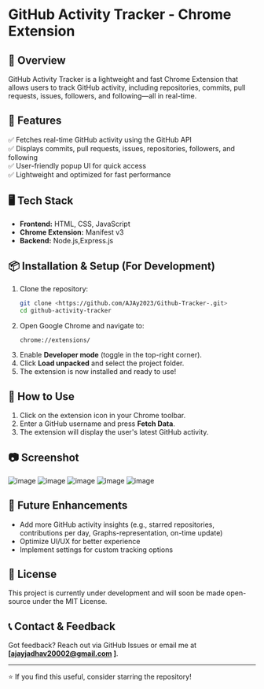 # GitHub Activity Tracker - Chrome Extension

## 🚀 Overview
GitHub Activity Tracker is a lightweight and fast Chrome Extension that allows users to track GitHub activity, including repositories, commits, pull requests, issues, followers, and following—all in real-time.

## 📌 Features
✅ Fetches real-time GitHub activity using the GitHub API  
✅ Displays commits, pull requests, issues, repositories, followers, and following  
✅ User-friendly popup UI for quick access  
✅ Lightweight and optimized for fast performance  
 

## 🖥️ Tech Stack
- **Frontend:** HTML, CSS, JavaScript   
- **Chrome Extension:** Manifest v3  
- **Backend:** Node.js,Express.js

## 📦 Installation & Setup (For Development)
1. Clone the repository:
    ```sh
    git clone <https://github.com/AJAy2023/Github-Tracker-.git>
    cd github-activity-tracker
    ```
2. Open Google Chrome and navigate to:
    ```
    chrome://extensions/
    ```
3. Enable **Developer mode** (toggle in the top-right corner).
4. Click **Load unpacked** and select the project folder.
5. The extension is now installed and ready to use!

## 🔧 How to Use
1. Click on the extension icon in your Chrome toolbar.
2. Enter a GitHub username and press **Fetch Data**.
3. The extension will display the user's latest GitHub activity.

   
## 📷 Screenshot 
![image](https://github.com/user-attachments/assets/00472736-0777-4294-9830-281c3692a6ef)
![image](https://github.com/user-attachments/assets/8ac72c67-b822-42cd-88c3-07dcb92fd4ae)
![image](https://github.com/user-attachments/assets/69cc5a0f-eeae-4c39-8a27-e5e17dcdbfc3)
![image](https://github.com/user-attachments/assets/2819db37-d6f8-44a7-a842-b766d3bec90e)
![image](https://github.com/user-attachments/assets/dc60e4cc-638f-40f3-a354-a33fdda5ae66)







## 🎯 Future Enhancements
- Add more GitHub activity insights (e.g., starred repositories, contributions per day, Graphs-representation, on-time update)
- Optimize UI/UX for better experience
- Implement settings for custom tracking options

## 📜 License
This project is currently under development and will soon be made open-source under the MIT License.

## 📞 Contact & Feedback
Got feedback? Reach out via GitHub Issues or email me at **[ajayjadhav20002@gmail.com ]**.

---
⭐ If you find this useful, consider starring the repository!
